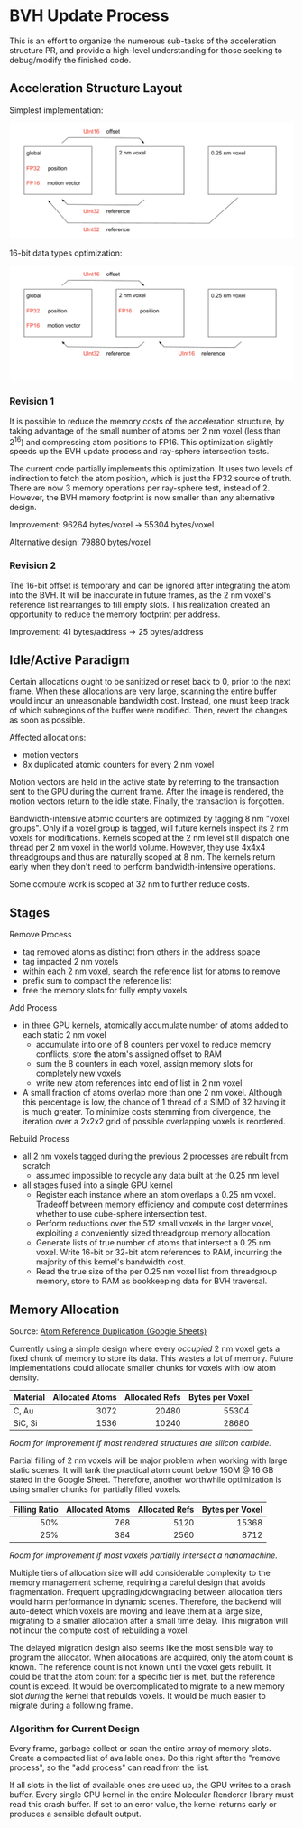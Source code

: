 # BVH Update Process

This is an effort to organize the numerous sub-tasks of the acceleration structure PR, and provide a high-level understanding for those seeking to debug/modify the finished code.

## Acceleration Structure Layout

Simplest implementation:

![Acceleration Structure Layout](./AccelerationStructureLayout.png)

16-bit data types optimization:

![Acceleration Structure Layout (16-Bit)](./AccelerationStructureLayout_16Bit.png)

### Revision 1

It is possible to reduce the memory costs of the acceleration structure, by taking advantage of the small number of atoms per 2 nm voxel (less than 2<sup>16</sup>) and compressing atom positions to FP16. This optimization slightly speeds up the BVH update process and ray-sphere intersection tests.

The current code partially implements this optimization. It uses two levels of indirection to fetch the atom position, which is just the FP32 source of truth. There are now 3 memory operations per ray-sphere test, instead of 2. However, the BVH memory footprint is now smaller than any alternative design.

Improvement: 96264 bytes/voxel → 55304 bytes/voxel

Alternative design: 79880 bytes/voxel

### Revision 2

The 16-bit offset is temporary and can be ignored after integrating the atom into the BVH. It will be inaccurate in future frames, as the 2 nm voxel's reference list rearranges to fill empty slots. This realization created an opportunity to reduce the memory footprint per address.

Improvement: 41 bytes/address → 25 bytes/address

## Idle/Active Paradigm

Certain allocations ought to be sanitized or reset back to 0, prior to the next frame. When these allocations are very large, scanning the entire buffer would incur an unreasonable bandwidth cost. Instead, one must keep track of which subregions of the buffer were modified. Then, revert the changes as soon as possible.

Affected allocations:
- motion vectors
- 8x duplicated atomic counters for every 2 nm voxel

Motion vectors are held in the active state by referring to the transaction sent to the GPU during the current frame. After the image is rendered, the motion vectors return to the idle state. Finally, the transaction is forgotten.

Bandwidth-intensive atomic counters are optimized by tagging 8 nm "voxel groups". Only if a voxel group is tagged, will future kernels inspect its 2 nm voxels for modifications. Kernels scoped at the 2 nm level still dispatch one thread per 2 nm voxel in the world volume. However, they use 4x4x4 threadgroups and thus are naturally scoped at 8 nm. The kernels return early when they don't need to perform bandwidth-intensive operations.

Some compute work is scoped at 32 nm to further reduce costs.

## Stages

Remove Process
- tag removed atoms as distinct from others in the address space
- tag impacted 2 nm voxels
- within each 2 nm voxel, search the reference list for atoms to remove
- prefix sum to compact the reference list
- free the memory slots for fully empty voxels

Add Process
- in three GPU kernels, atomically accumulate number of atoms added to each static 2 nm voxel
  - accumulate into one of 8 counters per voxel to reduce memory conflicts, store the atom's assigned offset to RAM
  - sum the 8 counters in each voxel, assign memory slots for completely new voxels
  - write new atom references into end of list in 2 nm voxel
- A small fraction of atoms overlap more than one 2 nm voxel. Although this percentage is low, the chance of 1 thread of a SIMD of 32 having it is much greater. To minimize costs stemming from divergence, the iteration over a 2x2x2 grid of possible overlapping voxels is reordered.

Rebuild Process
- all 2 nm voxels tagged during the previous 2 processes are rebuilt from scratch
  - assumed impossible to recycle any data built at the 0.25 nm level
- all stages fused into a single GPU kernel
  - Register each instance where an atom overlaps a 0.25 nm voxel. Tradeoff between memory efficiency and compute cost determines whether to use cube-sphere intersection test.
  - Perform reductions over the 512 small voxels in the larger voxel, exploiting a conveniently sized threadgroup memory allocation.
  - Generate lists of true number of atoms that intersect a 0.25 nm voxel. Write 16-bit or 32-bit atom references to RAM, incurring the majority of this kernel's bandwidth cost.
  - Read the true size of the per 0.25 nm voxel list from threadgroup memory, store to RAM as bookkeeping data for BVH traversal.

## Memory Allocation

Source: [Atom Reference Duplication (Google Sheets)](https://docs.google.com/spreadsheets/d/1fxRzCieXW_vcBb1BZYGbM1HC4lEH1FEMcF28JEvGtn0/edit?usp=sharing)

Currently using a simple design where every _occupied_ 2 nm voxel gets a fixed chunk of memory to store its data. This wastes a lot of memory. Future implementations could allocate smaller chunks for voxels with low atom density.

| Material | Allocated Atoms | Allocated Refs | Bytes per Voxel |
| -------- | --------------: | -------------: | --------------: |
| C, Au    | 3072            | 20480          | 55304           |
| SiC, Si  | 1536            | 10240          | 28680           |

_Room for improvement if most rendered structures are silicon carbide._

Partial filling of 2 nm voxels will be major problem when working with large static scenes. It will tank the practical atom count below 150M @ 16 GB stated in the Google Sheet. Therefore, another worthwhile optimization is using smaller chunks for partially filled voxels.

| Filling Ratio | Allocated Atoms | Allocated Refs | Bytes per Voxel |
| ------------: | --------------: | -------------: | --------------: |
| 50%           | 768             | 5120           | 15368           |
| 25%           | 384             | 2560           | 8712            |

_Room for improvement if most voxels partially intersect a nanomachine._

Multiple tiers of allocation size will add considerable complexity to the memory management scheme, requiring a careful design that avoids fragmentation. Frequent upgrading/downgrading between allocation tiers would harm performance in dynamic scenes. Therefore, the backend will auto-detect which voxels are moving and leave them at a large size, migrating to a smaller allocation after a small time delay. This migration will not incur the compute cost of rebuilding a voxel.

The delayed migration design also seems like the most sensible way to program the allocator. When allocations are acquired, only the atom count is known. The reference count is not known until the voxel gets rebuilt. It could be that the atom count for a specific tier is met, but the reference count is exceed. It would be overcomplicated to migrate to a new memory slot _during_ the kernel that rebuilds voxels. It would be much easier to migrate during a following frame.

### Algorithm for Current Design

Every frame, garbage collect or scan the entire array of memory slots. Create a compacted list of available ones. Do this right after the "remove process", so the "add process" can read from the list.

If all slots in the list of available ones are used up, the GPU writes to a crash buffer. Every single GPU kernel in the entire Molecular Renderer library must read this crash buffer. If set to an error value, the kernel returns early or produces a sensible default output.
